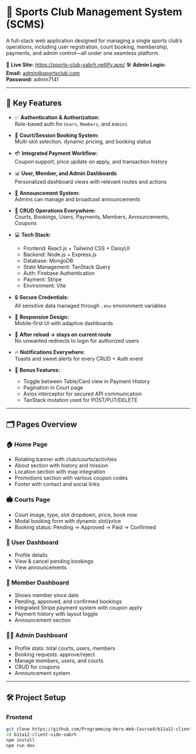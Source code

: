 # 🏸 Sports Club Management System (SCMS)

A full-stack web application designed for managing a single sports club’s operations, including user registration, court booking, membership, payments, and admin control—all under one seamless platform.

🔗 **Live Site:** https://sports-club-sabrh.netlify.app/ 
🛠️ **Admin Login:**  
**Email:** admin@sportsclub.com  
**Password:** admin7141  

---

## 📌 Key Features

- ✅ **Authentication & Authorization:**  
  Role-based auth for `Users`, `Members`, and `Admins`

- 🎫 **Court/Session Booking System:**  
  Multi-slot selection, dynamic pricing, and booking status

- 💳 **Integrated Payment Workflow:**  
  Coupon support, price update on apply, and transaction history

- 📊 **User, Member, and Admin Dashboards**  
  Personalized dashboard views with relevant routes and actions

- 🔔 **Announcement System:**  
  Admins can manage and broadcast announcements

- 🧾 **CRUD Operations Everywhere:**  
  Courts, Bookings, Users, Payments, Members, Announcements, Coupons

- 💻 **Tech Stack:**
  - Frontend: React.js + Tailwind CSS + DaisyUI
  - Backend: Node.js + Express.js
  - Database: MongoDB
  - State Management: TanStack Query
  - Auth: Firebase Authentication
  - Payment: Stripe
  - Environment: Vite

- 🔒 **Secure Credentials:**  
  All sensitive data managed through `.env` environment variables

- 📱 **Responsive Design:**  
  Mobile-first UI with adaptive dashboards

- 🔁 **After reload → stays on current route**  
  No unwanted redirects to login for authorized users

- 🔥 **Notifications Everywhere:**  
  Toasts and sweet alerts for every CRUD + Auth event

- 🧠 **Bonus Features:**
  - Toggle between Table/Card view in Payment History
  - Pagination in Court page
  - Axios interceptor for secured API communication
  - TanStack mutation used for POST/PUT/DELETE

---

## 🗂️ Pages Overview

### 🏠 Home Page
- Rotating banner with club/courts/activities
- About section with history and mission
- Location section with map integration
- Promotions section with various coupon codes
- Footer with contact and social links

### 🏟 Courts Page
- Court image, type, slot dropdown, price, book now
- Modal booking form with dynamic slot/price
- Booking status: Pending → Approved → Paid → Confirmed

### 👤 User Dashboard
- Profile details
- View & cancel pending bookings
- View announcements

### 👤 Member Dashboard
- Shows member since date
- Pending, approved, and confirmed bookings
- Integrated Stripe payment system with coupon apply
- Payment history with layout toggle
- Announcement section

### 👨‍💼 Admin Dashboard
- Profile stats: total courts, users, members
- Booking requests: approve/reject
- Manage members, users, and courts
- CRUD for coupons
- Announcement system

---

## 🛠️ Project Setup

### Frontend

```bash
git clone https://github.com/Programming-Hero-Web-Course4/b11a12-client-side-sabrh
cd b11a12-client-side-sabrh
npm install
npm run dev
